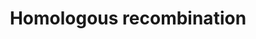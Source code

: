 ---
annotations:
- id: PW:0000202
  parent: regulatory pathway
  type: Pathway Ontology
  value: homologous recombination pathway of double-strand break repair
authors:
- MaintBot
- Khanspers
- Thomas
- Christine Chichester
description: 'Homologous recombination, also known as general recombination, is a
  type of genetic recombination in which nucleotide sequences are exchanged between
  two similar or identical strands of DNA. '
last-edited: 2022-05-15
organisms:
- Rattus norvegicus
redirect_from:
- /index.php/Pathway:WP1296
- /instance/WP1296
- /instance/WP1296_rr69445
revision: r69445
schema-jsonld:
- '@context': https://schema.org/
  '@id': https://wikipathways.github.io/pathways/WP1296.html
  '@type': Dataset
  creator:
    '@type': Organization
    name: WikiPathways
  description: 'Homologous recombination, also known as general recombination, is
    a type of genetic recombination in which nucleotide sequences are exchanged between
    two similar or identical strands of DNA. '
  keywords:
  - Brca2
  - Mre11a
  - NP_001100087.2
  - NP_001100291.1
  - Nbn
  - Pold1
  - Pold2
  - Pold3
  - Pold4
  - RAD51
  - RGD1306507_predicted
  - Rad50
  - Rpa1
  license: CC0
  name: Homologous recombination
seo: CreativeWork
title: Homologous recombination
wpid: WP1296
---